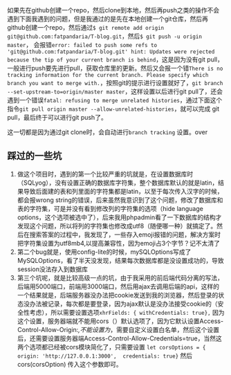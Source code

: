 如果先在github创建一个repo，然后clone到本地，然后再push之类的操作不会遇到下面我遇到的问题，但是我通过的是先在本地创建一个git仓库，然后再github创建一个repo，然后通过`$ git remote add origin git@github.com:fatpandaria/T-blog.git`，然后`$ git push -u origin master`，
会报错`error: failed to push some refs to 'git@github.com:fatpandaria/T-blog.git'
hint: Updates were rejected because the tip of your current branch is behind`，这是因为没有git pull，一般进行push要先进行pull，获取仓库里的更新。然后又会报一个错`There is no tracking information for the current branch.
Please specify which branch you want to merge with.`，按照git的提示进行设置就好了，`git branch --set-upstream-to=origin/master master`，这样设置以后进行git pull了，还会遇到一个错误`fatal: refusing to merge unrelated histories`，通过下面这个指令`git pull origin master --allow-unrelated-histories`，就可以完成 git pull，最后终于可以进行git push了。


这一切都是因为通过git clone时，会自动进行`branch tracking` 设置。over


## 踩过的一些坑

1. 做这个项目时，遇到的第一个比较严重的坑就是，在设置数据库时（SQLyog），没有设置正确的数据库字符集，整个数据库默认的就是latin，结果导致后面建的表和列里面的字符集都是latin，以至于每次传入汉字的时候，都会报wrong string的错误，后来虽然我意识到了这个问题，修改了数据库和表的字符集，可是并没有看到修改列的字符集的选项（hide language options，这个选项被选中了），后来我用phpadmin看了一下数据库的结构才发现这个问题，所以将列的字符集也修改成utf8（随便哪一种）就搞定了。然后在搜索答案的过程中，我发现了，一些存入emoji报错的问题，解决方案时把字符集设置为utf8mb4,以提高兼容性，因为emoji占3个字节？记不太清了
2. 第二个bug就是，使用config-lite的时候，mySQLOptions写成了MySQLOptions，看了半天没发现，结果每次数据库都是没设置成功的，导致session没法存入到数据库
3. 第三个坑呢，就是比较高级一点的坑，由于我采用的前后端代码分离的写法，后端用5000端口，前端用3000端口，然后用ajax去调用后端的api，这样的一个结果就是，后端服务器没办法把cookie发送到我的浏览器，然后登录的状态没办法被记录，每次都是要登录，因为ajax默认是没办法接受cookie的（安全性考虑），所以需要设置选项`xhrFields: { withCredentials: true},` 因为这个设置，服务器端就不能用cors（）默认选项了，因为它默认设置Access-Control-Allow-Origin:*,不能设置为*，需要自定义设置白名单，然后这个设置后，还需要设置服务器端Access-Control-Allow-Credentials=true，当然这两个选项都已经被cors模块简化了，只需要设置 `let corsOptions = {  origin: 'http://127.0.0.1:3000',  credentials: true}` 然后cors(corsOption) 传入这个参数即可。





